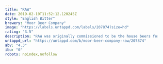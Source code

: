 ```yaml
---
title: "RAW"
date: 2019-02-10T11:52:12.120245Z
style: "English Bitter"
brewery: "Moor Beer Company"
image: "https://labels.untappd.com/labels/207874?size=hd"
rating: "3.5"
description: "RAW was originally commissioned to be the house beers for Real Ale Weston and the Royal Artillery Arms, both now sadly closed.  The landlord and drinkers were already huge fans of Merlin’s Magic, but wanted something a bit hoppier.  They were also intrigued with our unfined natural approach to beer.  So we trialled three different unfined, dry-hopped versions of Merlin’s Magic.  Layering the herbal dry-hopped characteristics over the rich malt base, and padding it out with body and flavour enhancing yeast really transformed the already sessionable Merlin’s Magic into something even more enjoyable.  Everyone really loves the result.  Consequently we make it available to select pubs whose customers appreciate its natural nature and enhanced flavours.  If you are lucky enough to find some you will be rewarded with a truly remarkable best bitter, and perhaps begin to understand that beer is often the better for having some opacity."
untappd_url: "https://untappd.com/b/moor-beer-company-raw/207874"
abv: "4.3"
ibu: "0"
robots: noindex,nofollow
---
```

